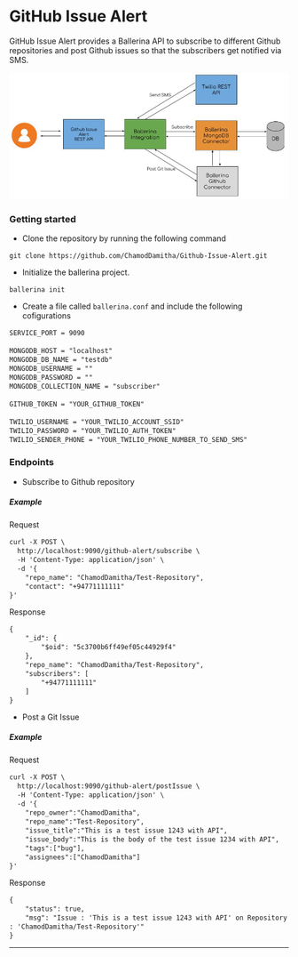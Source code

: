 # GitHub Issue Alert
GitHub Issue Alert provides a Ballerina API to subscribe to different Github repositories and post Github issues so that the subscribers get notified via SMS. 

![Overview](Github-Issue-Alert-Model.jpg)

### Getting started

* Clone the repository by running the following command
```shell
git clone https://github.com/ChamodDamitha/Github-Issue-Alert.git
```

* Initialize the ballerina project.
```shell
ballerina init
```
* Create a file called `ballerina.conf` and include the following cofigurations
```shell
SERVICE_PORT = 9090

MONGODB_HOST = "localhost"
MONGODB_DB_NAME = "testdb"
MONGODB_USERNAME = ""
MONGODB_PASSWORD = ""
MONGODB_COLLECTION_NAME = "subscriber"

GITHUB_TOKEN = "YOUR_GITHUB_TOKEN"

TWILIO_USERNAME = "YOUR_TWILIO_ACCOUNT_SSID"
TWILIO_PASSWORD = "YOUR_TWILIO_AUTH_TOKEN"
TWILIO_SENDER_PHONE = "YOUR_TWILIO_PHONE_NUMBER_TO_SEND_SMS"
```
 
### Endpoints

* Subscribe to Github repository
##### Example
Request

```shell
curl -X POST \
  http://localhost:9090/github-alert/subscribe \
  -H 'Content-Type: application/json' \
  -d '{
    "repo_name": "ChamodDamitha/Test-Repository",
    "contact": "+94771111111"
}'
```
Response

```shell
{
    "_id": {
        "$oid": "5c3700b6ff49ef05c44929f4"
    },
    "repo_name": "ChamodDamitha/Test-Repository",
    "subscribers": [
        "+94771111111"
    ]
}
```
* Post a Git Issue
##### Example
Request

```shell
curl -X POST \
  http://localhost:9090/github-alert/postIssue \
  -H 'Content-Type: application/json' \
  -d '{
	"repo_owner":"ChamodDamitha",
	"repo_name":"Test-Repository",
	"issue_title":"This is a test issue 1243 with API",
	"issue_body":"This is the body of the test issue 1234 with API",
	"tags":["bug"],
	"assignees":["ChamodDamitha"]
}'
```
Response

```shell
{
    "status": true,
    "msg": "Issue : 'This is a test issue 1243 with API' on Repository : 'ChamodDamitha/Test-Repository'"
}
```

***